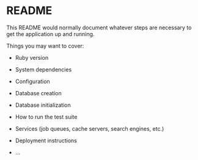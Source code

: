 # README

This README would normally document whatever steps are necessary to get the
application up and running.

Things you may want to cover:

* Ruby version

* System dependencies 

* Configuration

* Database creation

* Database initialization

* How to run the test suite

* Services (job queues, cache servers, search engines, etc.)

* Deployment instructions

* ...
